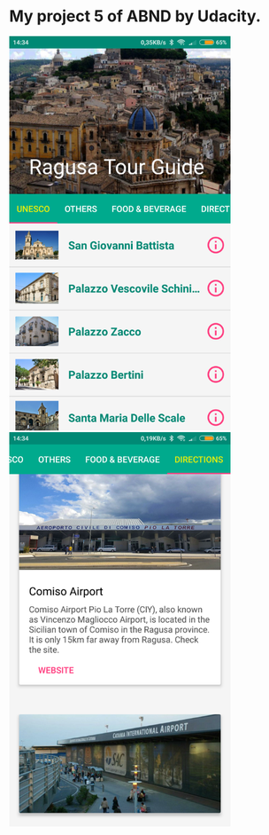 # My project 5 of ABND by Udacity.
<div>
<img src="https://github.com/Nocturn4l/RagusaTourGuide/blob/master/preview2.png" width="400"  />
<img src="https://github.com/Nocturn4l/RagusaTourGuide/blob/master/preview1.png" width="400" />
  </div>
